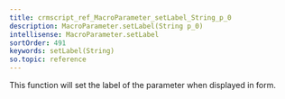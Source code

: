```yaml
---
title: crmscript_ref_MacroParameter_setLabel_String_p_0
description: MacroParameter.setLabel(String p_0)
intellisense: MacroParameter.setLabel
sortOrder: 491
keywords: setLabel(String)
so.topic: reference
---
```



This function will set the label of the parameter when displayed in form.


